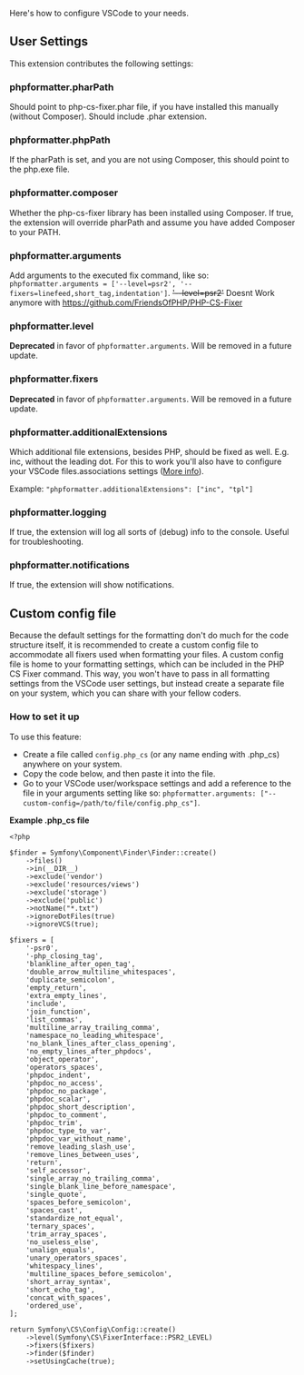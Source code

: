 Here's how to configure VSCode to your needs.

## User Settings

This extension contributes the following settings:

### phpformatter.pharPath

Should point to php-cs-fixer.phar file, if you have installed this manually (without Composer). Should include .phar extension.

### phpformatter.phpPath

If the pharPath is set, and you are not using Composer, this should point to the php.exe file.

### phpformatter.composer

Whether the php-cs-fixer library has been installed using Composer. If true, the extension will override pharPath and assume you have added Composer to your PATH.

### phpformatter.arguments

Add arguments to the executed fix command, like so: `phpformatter.arguments = ['--level=psr2', '--fixers=linefeed,short_tag,indentation']`.
~~'--level=psr2'~~ Doesnt Work anymore with https://github.com/FriendsOfPHP/PHP-CS-Fixer


### phpformatter.level

**Deprecated** in favor of `phpformatter.arguments`. Will be removed in a future update.

### phpformatter.fixers

**Deprecated** in favor of `phpformatter.arguments`. Will be removed in a future update.

### phpformatter.additionalExtensions

Which additional file extensions, besides PHP, should be fixed as well. E.g. inc, without the leading dot. For this to work you'll also have to configure your VSCode files.associations settings ([More info](https://code.visualstudio.com/Docs/languages/overview#_common-questions)).

Example: `"phpformatter.additionalExtensions": ["inc", "tpl"]`

### phpformatter.logging

If true, the extension will log all sorts of (debug) info to the console. Useful for troubleshooting.

### phpformatter.notifications

If true, the extension will show notifications.

## Custom config file

Because the default settings for the formatting don't do much for the code structure itself, it is recommended to create a custom config file to accommodate all fixers used when formatting your files. A custom config file is home to your formatting settings, which can be included in the PHP CS Fixer command. This way, you won't have to pass in all formatting settings from the VSCode user settings, but instead create a separate file on your system, which you can share with your fellow coders.

### How to set it up

To use this feature:

* Create a file called `config.php_cs` (or any name ending with .php_cs) anywhere on your system.
* Copy the code below, and then paste it into the file.
* Go to your VSCode user/workspace settings and add a reference to the file in your arguments setting like so: `phpformatter.arguments: ["--custom-config=/path/to/file/config.php_cs"]`.

**Example .php_cs file**
```
<?php

$finder = Symfony\Component\Finder\Finder::create()
    ->files()
    ->in(__DIR__)
    ->exclude('vendor')
    ->exclude('resources/views')
    ->exclude('storage')
    ->exclude('public')
    ->notName("*.txt")
    ->ignoreDotFiles(true)
    ->ignoreVCS(true);

$fixers = [
    '-psr0',
    '-php_closing_tag',
    'blankline_after_open_tag',
    'double_arrow_multiline_whitespaces',
    'duplicate_semicolon',
    'empty_return',
    'extra_empty_lines',
    'include',
    'join_function',
    'list_commas',
    'multiline_array_trailing_comma',
    'namespace_no_leading_whitespace',
    'no_blank_lines_after_class_opening',
    'no_empty_lines_after_phpdocs',
    'object_operator',
    'operators_spaces',
    'phpdoc_indent',
    'phpdoc_no_access',
    'phpdoc_no_package',
    'phpdoc_scalar',
    'phpdoc_short_description',
    'phpdoc_to_comment',
    'phpdoc_trim',
    'phpdoc_type_to_var',
    'phpdoc_var_without_name',
    'remove_leading_slash_use',
    'remove_lines_between_uses',
    'return',
    'self_accessor',
    'single_array_no_trailing_comma',
    'single_blank_line_before_namespace',
    'single_quote',
    'spaces_before_semicolon',
    'spaces_cast',
    'standardize_not_equal',
    'ternary_spaces',
    'trim_array_spaces',
    'no_useless_else',
    'unalign_equals',
    'unary_operators_spaces',
    'whitespacy_lines',
    'multiline_spaces_before_semicolon',
    'short_array_syntax',
    'short_echo_tag',
    'concat_with_spaces',
    'ordered_use',
];

return Symfony\CS\Config\Config::create()
    ->level(Symfony\CS\FixerInterface::PSR2_LEVEL)
    ->fixers($fixers)
    ->finder($finder)
    ->setUsingCache(true);
```
